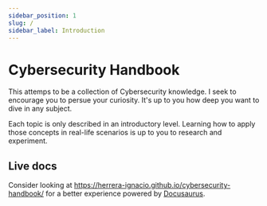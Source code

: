 ```yaml
---
sidebar_position: 1
slug: /
sidebar_label: Introduction
---
```


# Cybersecurity Handbook

This attemps to be a collection of Cybersecurity knowledge. I seek to encourage you to persue your curiosity. It's up to you how deep you want to dive in any subject.

Each topic is only described in an introductory level. Learning how to apply those concepts in real-life scenarios is up to you to research and experiment.

## Live docs

Consider looking at https://herrera-ignacio.github.io/cybersecurity-handbook/ for a better experience powered by [Docusaurus](https://docusaurus.io/).
